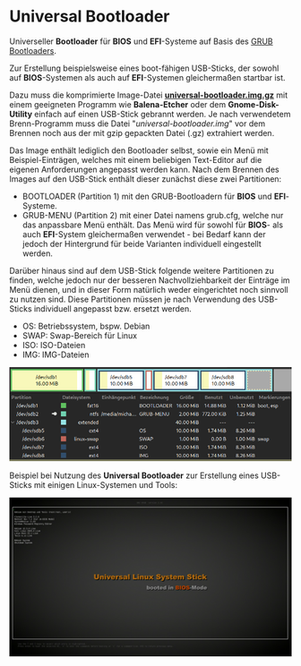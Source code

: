 # Universal Bootloader
Universeller <b>Bootloader</b> für <b>BIOS</b> und <b>EFI</b>-Systeme auf Basis des <a href="https://www.gnu.org/software/grub/">GRUB Bootloaders</a>.

Zur Erstellung beispielsweise eines boot-fähigen USB-Sticks, der sowohl auf <b>BIOS</b>-Systemen als auch auf <b>EFI</b>-Systemen gleichermaßen startbar ist.

Dazu muss die komprimierte Image-Datei <a href="https://github.com/migacode/universal-bootloader/blob/main/universal-bootloader.img.gz"><strong>universal-bootloader.img.gz</strong></a> mit einem geeigneten Programm wie <b>Balena-Etcher</b> oder dem <b>Gnome-Disk-Utility</b> einfach auf einen USB-Stick gebrannt werden.
Je nach verwendetem Brenn-Programm muss die Datei "<i>universal-bootloader.img</i>" vor dem Brennen noch aus der mit gzip gepackten Datei (.gz) extrahiert werden.

Das Image enthält lediglich den Bootloader selbst, sowie ein Menü mit Beispiel-Einträgen, welches mit einem beliebigen Text-Editor auf die eigenen Anforderungen angepasst werden kann.
Nach dem Brennen des Images auf den USB-Stick enthält dieser zunächst diese zwei Partitionen:
- BOOTLOADER (Partition 1) mit den GRUB-Bootloadern für <b>BIOS</b> und <b>EFI</b>-Systeme.
- GRUB-MENU (Partition 2) mit einer Datei namens grub.cfg, welche nur das anpassbare Menü enthält.
Das Menü wird für sowohl für <b>BIOS</b>- als auch <b>EFI</b>-System gleichermaßen verwendet - bei Bedarf kann der jedoch der Hintergrund für beide Varianten individuell eingestellt werden.

Darüber hinaus sind auf dem USB-Stick folgende weitere Partitionen zu finden, welche jedoch nur der besseren Nachvollziehbarkeit der Einträge im Menü dienen, und in dieser Form natürlich weder eingerichtet noch sinnvoll zu nutzen sind. Diese Partitionen müssen je nach Verwendung des USB-Sticks individuell angepasst bzw. ersetzt werden.
- OS: Betriebssystem, bspw. Debian
- SWAP: Swap-Bereich für Linux
- ISO: ISO-Dateien
- IMG: IMG-Dateien

<img src="./img/usbstick_partitions.png"><br />

Beispiel bei Nutzung des <b>Universal Bootloader</b> zur Erstellung eines USB-Sticks mit einigen Linux-Systemen und Tools:

<img src="./img/bootscreen_bios.png">

<br />
